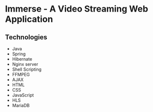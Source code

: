# Immerse - A Video Streaming Web Application

## Technologies
- Java
- Spring
- Hibernate
- Nginx server
- Shell Scripting
- FFMPEG
- AJAX
- HTML
- CSS
- JavaScript
- HLS
- MariaDB
